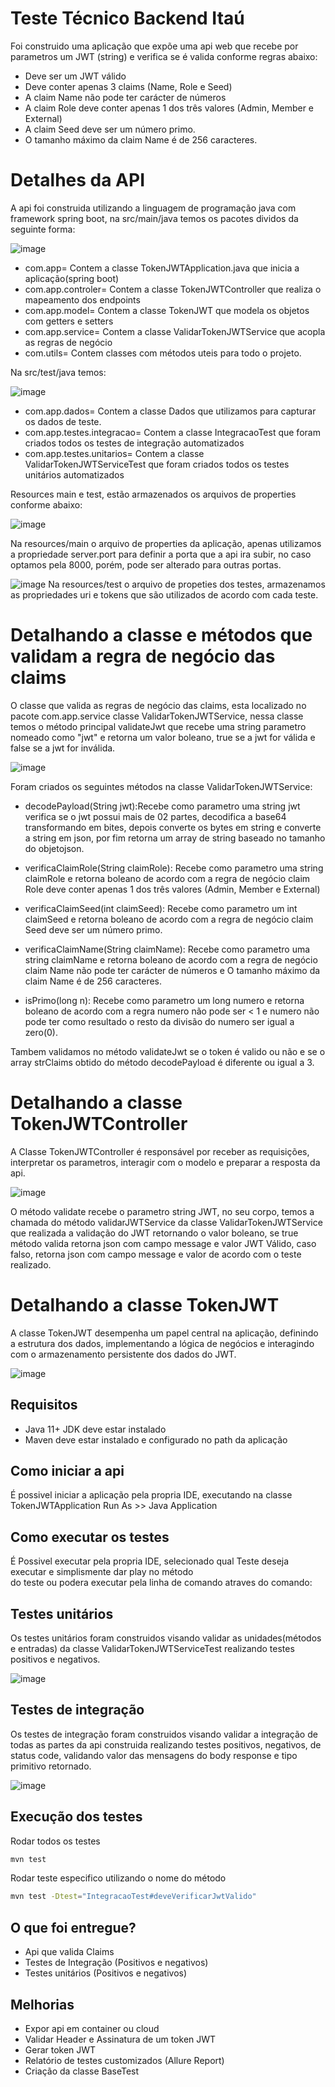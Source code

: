 # Teste Técnico Backend Itaú

Foi construido uma aplicação que expõe uma api web que recebe por parametros um JWT (string) e verifica se é valida conforme regras abaixo:

* Deve ser um JWT válido
* Deve conter apenas 3 claims (Name, Role e Seed)
* A claim Name não pode ter carácter de números
* A claim Role deve conter apenas 1 dos três valores (Admin, Member e External)
* A claim Seed deve ser um número primo.
* O tamanho máximo da claim Name é de 256 caracteres.

# Detalhes da API
A api foi construida utilizando a linguagem de programação java com framework spring boot, na src/main/java temos os pacotes dividos da seguinte forma:

![image](https://github.com/user-attachments/assets/339e6595-e776-40c7-8f3a-0e8b7dfc0d05)

* com.app= Contem a classe TokenJWTApplication.java que inicia a aplicação(spring boot)
* com.app.controler= Contem a classe TokenJWTController que realiza o mapeamento dos endpoints
* com.app.model= Contem a classe TokenJWT que modela os objetos com getters e setters
* com.app.service= Contem a classe ValidarTokenJWTService que acopla as regras de negócio
* com.utils= Contem classes com métodos uteis para todo o projeto.

Na src/test/java temos:

![image](https://github.com/user-attachments/assets/31266269-8df1-4258-ab6c-d0199f2ac696)

* com.app.dados= Contem a classe Dados que utilizamos para capturar os dados de teste.
* com.app.testes.integracao= Contem a classe IntegracaoTest que foram criados todos os testes de integração automatizados
* com.app.testes.unitarios= Contem a classe ValidarTokenJWTServiceTest que foram criados todos os testes unitários automatizados

Resources main e test, estão armazenados os arquivos de properties conforme abaixo:

![image](https://github.com/user-attachments/assets/7ce25114-c6de-4162-a05c-dfcf5eae8af2)

Na resources/main o arquivo de properties da aplicação, apenas utilizamos a propriedade server.port para definir a porta que a api ira subir, no caso optamos pela 8000, porém, pode ser alterado para outras portas.

![image](https://github.com/user-attachments/assets/6e344ce4-c222-4adc-96ae-f1a187e68650)
Na resources/test o arquivo de propeties dos testes, armazenamos as propriedades uri e tokens que são utilizados de acordo com cada teste.

# Detalhando a classe e  métodos que validam a regra de negócio das claims
O classe que valida as regras de negócio das claims, esta localizado no pacote com.app.service classe ValidarTokenJWTService, nessa classe temos o método principal validateJwt que recebe uma string parametro nomeado como "jwt" e retorna um valor boleano, true se a jwt for válida e false se a jwt for inválida.

![image](https://github.com/user-attachments/assets/cea08b54-f5b3-47b3-a179-3336605222f8)

Foram criados os seguintes métodos na classe ValidarTokenJWTService:

* decodePayload(String jwt):Recebe como parametro uma string jwt verifica se o jwt possui mais de 02 partes, decodifica a base64 transformando em bites, depois converte os bytes em string e converte a string em json, por fim retorna um array de string baseado no tamanho do objetojson.
  
* verificaClaimRole(String claimRole): Recebe como parametro uma string claimRole e retorna boleano de acordo com a regra de negócio claim Role deve conter apenas 1 dos três valores (Admin, Member e External)
  
* verificaClaimSeed(int claimSeed): Recebe como parametro um int claimSeed e retorna boleano de acordo com a regra de negócio claim Seed deve ser um número primo.
  
* verificaClaimName(String claimName): Recebe como parametro uma string claimName e retorna boleano de acordo com a regra de negócio claim Name não pode ter carácter de números e O tamanho máximo da claim Name é de 256 caracteres.
  
* isPrimo(long n): Recebe como parametro um long numero e retorna boleano de acordo com a regra numero não pode ser < 1 e numero não pode ter como resultado o resto da divisão do numero ser igual a zero(0).

Tambem validamos no método validateJwt se o token é valido ou não e se o array strClaims obtido do método decodePayload é diferente ou igual a 3.

# Detalhando a classe TokenJWTController
A Classe TokenJWTController é responsável por receber as requisições, interpretar os parametros, interagir com o modelo e preparar a resposta da api.

![image](https://github.com/user-attachments/assets/b1fe14f7-fdd0-4b22-9891-97dc529b83a5)

O método validate recebe o parametro string JWT, no seu corpo, temos a chamada do método validarJWTService da classe ValidarTokenJWTService que realizada a validação do JWT retornando o valor boleano, se true método valida retorna json com campo message e valor JWT Válido, caso falso, retorna json com campo message e valor de acordo com o teste realizado.

# Detalhando a classe TokenJWT
A classe TokenJWT desempenha um papel central na aplicação, definindo a estrutura dos dados, implementando a lógica de negócios e interagindo com o armazenamento persistente dos dados do JWT.

![image](https://github.com/user-attachments/assets/768d9110-339c-41f2-a255-c13c19eabbe2)


##  Requisitos
* Java 11+ JDK deve estar instalado
* Maven deve estar instalado e configurado no path da aplicação

## Como iniciar a api
É possivel iniciar a aplicação pela propria IDE, executando na classe TokenJWTApplication Run As >> Java Application 

## Como executar os testes
É Possivel executar pela propria IDE, selecionado qual Teste deseja executar e simplismente dar play no método <br>
do teste ou podera executar pela linha de comando atraves do comando:<br>

## Testes unitários
Os testes unitários foram construidos visando validar as unidades(métodos e entradas) da classe ValidarTokenJWTServiceTest realizando testes positivos e negativos.

![image](https://github.com/user-attachments/assets/777396b3-e5ec-4619-b416-34c85c2285e5)

## Testes de integração
Os testes de integração foram construidos visando validar a integração de todas as partes da api construida realizando testes positivos, negativos, de status code, validando valor das mensagens do body response e tipo primitivo retornado.

![image](https://github.com/user-attachments/assets/1b16d737-0bff-4664-8345-1aef27986543)

## Execução dos testes
Rodar todos os testes<br>
```bash
mvn test 
```
Rodar teste especifico utilizando o nome do método<br>
```bash
mvn test -Dtest="IntegracaoTest#deveVerificarJwtValido"
```

## O que foi entregue?
* Api que valida Claims
* Testes de Integração (Positivos e negativos)
* Testes unitários (Positivos e negativos)

## Melhorias
* Expor api em container ou cloud
* Validar Header e Assinatura de um token JWT
* Gerar token JWT
* Relatório de testes customizados (Allure Report)
* Criação da classe BaseTest
